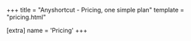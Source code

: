 +++
title = "Anyshortcut - Pricing, one simple plan"
template = "pricing.html"

[extra]
name = 'Pricing'
+++
